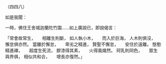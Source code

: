 （四四八）

如是我聞：

一時，佛住王舍城迦蘭陀竹園……如上廣說已，即說偈言：

「常會故常生，　　相離生則斷，
如人執小木，　　而入於巨海，
人木則俱沒，　　懈怠俱亦然。
當離於懈怠，　　卑劣之精進，
賢聖不懈怠，　　安住於遠離。
慇懃精進禪，　　超度生死流，
膠漆得其素，　　火得風熾然。
珂乳則同色，　　眾生與界俱，
相似共和合，　　增長亦復然。」



